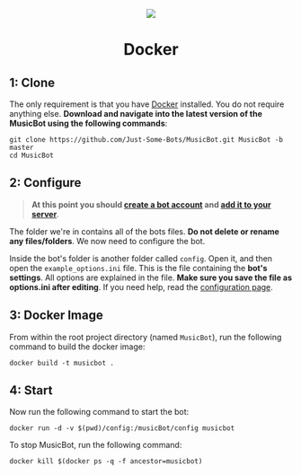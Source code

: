<p align="center">
<img src="http://i.imgur.com/L6WQOD2.png">
</p>

<h1 align="center">Docker</h1>

## 1: Clone
The only requirement is that you have [Docker](https://docs.docker.com/mac/) installed. You do not require anything else. **Download and navigate into the latest version of the MusicBot using the following commands**:

    git clone https://github.com/Just-Some-Bots/MusicBot.git MusicBot -b master
    cd MusicBot

## 2: Configure

> **At this point you should [create a bot account](https://github.com/Just-Some-Bots/MusicBot/wiki/FAQ#how-do-i-create-a-bot-account) and [add it to your server](https://github.com/Just-Some-Bots/MusicBot/wiki/FAQ#how-do-i-add-my-bot-account-to-a-server)**.

The folder we're in contains all of the bots files. **Do not delete or rename any files/folders**. We now need to configure the bot.

Inside the bot's folder is another folder called `config`. Open it, and then open the `example_options.ini` file. This is the file containing the **bot's settings**. All options are explained in the file. **Make sure you save the file as options.ini after editing**. If you need help, read the [configuration page](https://github.com/Just-Some-Bots/MusicBot/wiki/Configuration).

## 3: Docker Image
From within the root project directory (named `MusicBot`), run the following command to build the docker image:

    docker build -t musicbot .

## 4: Start

Now run the following command to start the bot:

    docker run -d -v $(pwd)/config:/musicBot/config musicbot

To stop MusicBot, run the following command: 

    docker kill $(docker ps -q -f ancestor=musicbot)